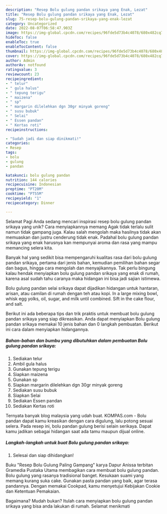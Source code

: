 ```yaml
---
description: "Resep Bolu gulung pandan srikaya yang Enak, Lezat"
title: "Resep Bolu gulung pandan srikaya yang Enak, Lezat"
slug: 75-resep-bolu-gulung-pandan-srikaya-yang-enak-lezat
category: Uncategorized
date: 2022-08-07T06:58:47.903Z
image: https://img-global.cpcdn.com/recipes/96fde5d73b4c4078/680x482cq70/bolu-gulung-pandan-srikaya-foto-resep-utama.jpg
hideToc: false
enableToc: true
enableTocContent: false
thumbnail: https://img-global.cpcdn.com/recipes/96fde5d73b4c4078/680x482cq70/bolu-gulung-pandan-srikaya-foto-resep-utama.jpg
cover: https://img-global.cpcdn.com/recipes/96fde5d73b4c4078/680x482cq70/bolu-gulung-pandan-srikaya-foto-resep-utama.jpg
author: Admin
authorAv: notfound
ratingvalue: 3
reviewcount: 23
recipeingredient:
- " telur"
- " gula halus"
- " tepung terigu"
- " maizena"
- " sp"
- " margarin dilelehkan dgn 30gr minyak goreng"
- " susu bubuk"
- " Selai"
- " Essen pandan"
- " Kertas roti"
recipeinstructions:

- "Sudah jadi dan siap dinikmati!"
categories:
- Resep
tags:
- bolu
- gulung
- pandan

katakunci: bolu gulung pandan 
nutrition: 144 calories
recipecuisine: Indonesian
preptime: "PT20M"
cooktime: "PT55M"
recipeyield: "1"
recipecategory: Dinner

---
```



Selamat Pagi Anda sedang mencari inspirasi resep bolu gulung pandan srikaya yang unik? Cara menyiapkannya memang Agak tidak terlalu sulit namun tidak gampang juga. Kalau salah mengolah maka hasilnya tidak akan memuaskan dan justru cenderung tidak enak. Padahal bolu gulung pandan srikaya yang enak harusnya kan mempunyai aroma dan rasa yang mampu memancing selera kita.


Banyak hal yang sedikit bisa mempengaruhi kualitas rasa dari bolu gulung pandan srikaya, pertama dari jenis bahan, kemudian pemilihan bahan segar dan bagus, hingga cara mengolah dan menyajikannya. Tak perlu bingung kalau hendak menyiapkan bolu gulung pandan srikaya yang enak di rumah, karena asal sudah tahu caranya maka hidangan ini bisa jadi sajian istimewa.

Bolu gulung pandan selai srikaya dapat dijadikan hidangan untuk hantaran, arisan, atau camilan di rumah dengan teh atau kopi. In a large mixing bowl, whisk egg yolks, oil, sugar, and milk until combined. Sift in the cake flour, and salt.


Berikut ini ada beberapa tips dan trik praktis untuk membuat bolu gulung pandan srikaya yang siap dikreasikan. Anda dapat menyiapkan Bolu gulung pandan srikaya memakai 10 jenis bahan dan 0 langkah pembuatan. Berikut ini cara dalam menyiapkan hidangannya.

<!--inarticleads1-->

##### Bahan-bahan dan bumbu yang dibutuhkan dalam pembuatan Bolu gulung pandan srikaya:

1. Sediakan  telur
1. Ambil  gula halus
1. Gunakan  tepung terigu
1. Siapkan  maizena
1. Gunakan  sp
1. Siapkan  margarin dilelehkan dgn 30gr minyak goreng
1. Sediakan  susu bubuk
1. Siapkan  Selai
1. Sediakan  Essen pandan
1. Sediakan  Kertas roti


Ternyata banyak blog malaysia yang udah buat. KOMPAS.com - Bolu pandan dapat kamu kreasikan dengan cara digulung, lalu potong sesuai selera. Pada resep ini, bolu pandan gulung berisi selain serikaya. Dapat kamu jadikan sebagai hidangan saat ada tamu maupun dijual online. 

<!--inarticleads2-->

##### Langkah-langkah untuk buat Bolu gulung pandan srikaya:


1. Selesai dan siap dihidangkan!

Buku &#34;Resep Bolu Gulung Paling Gampang&#34; karya Dapur Anissa terbitan Gramedia Pustaka Utama membagikan cara membuat bolu gulung pandan. Bolu gulung yang rasanya tradisional banget. Kesukaan suami yang memang kurang suka cake. Gunakan pasta pandan yang baik, agar terasa pandannya. Dengan memakai Cookpad, kamu menyetujui Kebijakan Cookie dan Ketentuan Pemakaian. 

Bagaimana? Mudah bukan? Itulah cara menyiapkan bolu gulung pandan srikaya yang bisa anda lakukan di rumah. Selamat menikmati
